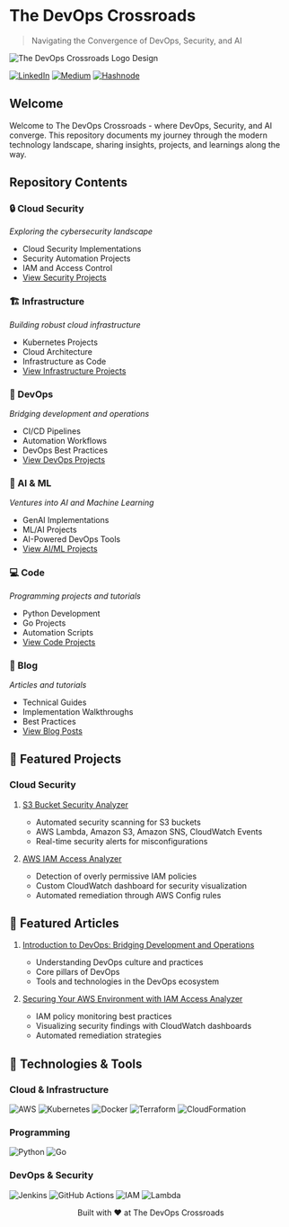 # The DevOps Crossroads

> Navigating the Convergence of DevOps, Security, and AI

![The DevOps Crossroads Logo Design](https://github.com/user-attachments/assets/e9b6e9c0-6de9-4dc5-bc7e-d7b9559888c3)

[![LinkedIn](https://img.shields.io/badge/LinkedIn-Connect-blue.svg)]([www.linkedin.com/in/ambeka-deshmukh](https://www.linkedin.com/in/ambeka-deshmukh/))
[![Medium](https://img.shields.io/badge/Medium-Follow-black.svg)](https://medium.com/@thedevopscrossroads)
[![Hashnode](https://img.shields.io/badge/Hashnode-Follow-blue.svg)](https://thedevopscrossroads.hashnode.dev)

## Welcome

Welcome to The DevOps Crossroads - where DevOps, Security, and AI converge. This repository documents my journey through the modern technology landscape, sharing insights, projects, and learnings along the way.

## Repository Contents

### 🔒 Cloud Security
*Exploring the cybersecurity landscape*
- Cloud Security Implementations
- Security Automation Projects
- IAM and Access Control
- [View Security Projects](./cloud-security/)

### 🏗️ Infrastructure
*Building robust cloud infrastructure*
- Kubernetes Projects
- Cloud Architecture
- Infrastructure as Code
- [View Infrastructure Projects](./infrastructure/)

### 🚀 DevOps
*Bridging development and operations*
- CI/CD Pipelines
- Automation Workflows
- DevOps Best Practices
- [View DevOps Projects](./devops/)

### 🤖 AI & ML
*Ventures into AI and Machine Learning*
- GenAI Implementations
- ML/AI Projects
- AI-Powered DevOps Tools
- [View AI/ML Projects](./ai-ml/)

### 💻 Code
*Programming projects and tutorials*
- Python Development
- Go Projects
- Automation Scripts
- [View Code Projects](./code/)

### 📝 Blog
*Articles and tutorials*
- Technical Guides
- Implementation Walkthroughs
- Best Practices
- [View Blog Posts](./blog/)

## 🚀 Featured Projects

### Cloud Security
1. [S3 Bucket Security Analyzer](./cloud-security/s3-bucket-security-analyzer/)
   - Automated security scanning for S3 buckets
   - AWS Lambda, Amazon S3, Amazon SNS, CloudWatch Events
   - Real-time security alerts for misconfigurations

2. [AWS IAM Access Analyzer](./cloud-security/aws-iam-access-analyzer/)
   - Detection of overly permissive IAM policies
   - Custom CloudWatch dashboard for security visualization
   - Automated remediation through AWS Config rules

## 📖 Featured Articles

1. [Introduction to DevOps: Bridging Development and Operations](./blog/devops/introduction-to-devops.md)
   - Understanding DevOps culture and practices
   - Core pillars of DevOps
   - Tools and technologies in the DevOps ecosystem

2. [Securing Your AWS Environment with IAM Access Analyzer](./blog/cloud-security/iam-access-analyzer.md)
   - IAM policy monitoring best practices
   - Visualizing security findings with CloudWatch dashboards
   - Automated remediation strategies

## 🔧 Technologies & Tools

### Cloud & Infrastructure
![AWS](https://img.shields.io/badge/AWS-232F3E?style=flat&logo=amazon-aws&logoColor=white)
![Kubernetes](https://img.shields.io/badge/Kubernetes-326CE5?style=flat&logo=kubernetes&logoColor=white)
![Docker](https://img.shields.io/badge/Docker-2496ED?style=flat&logo=docker&logoColor=white)
![Terraform](https://img.shields.io/badge/Terraform-7B42BC?style=flat&logo=terraform&logoColor=white)
![CloudFormation](https://img.shields.io/badge/CloudFormation-FF9900?style=flat&logo=amazon-aws&logoColor=white)

### Programming
![Python](https://img.shields.io/badge/Python-3776AB?style=flat&logo=python&logoColor=white)
![Go](https://img.shields.io/badge/Go-00ADD8?style=flat&logo=go&logoColor=white)

### DevOps & Security
![Jenkins](https://img.shields.io/badge/Jenkins-D24939?style=flat&logo=jenkins&logoColor=white)
![GitHub Actions](https://img.shields.io/badge/GitHub_Actions-2088FF?style=flat&logo=github-actions&logoColor=white)
![IAM](https://img.shields.io/badge/IAM-FF9900?style=flat&logo=amazon-aws&logoColor=white)
![Lambda](https://img.shields.io/badge/Lambda-FF9900?style=flat&logo=amazon-aws&logoColor=white)

<p align="center">Built with ❤️ at The DevOps Crossroads</p>
